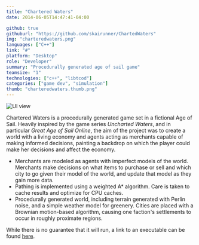 ```yaml
---
title: "Chartered Waters"
date: 2014-06-05T14:47:41-04:00

github: true
githuburl: "https://github.com/skairunner/ChartedWaters"
img: "charteredwaters.png"
languages: ["C++"]
link: "#"
platform: "Desktop"
role: "Developer"
summary: "Procedurally generated age of sail game"
teamsize: "1"
technologies: ["c++", "libtcod"]
categories: ["game dev", "simulation"]
thumb: "charteredwaters.thumb.png"
---
```


![UI view](/charteredwaters2.png)

Chartered Waters is a procedurally generated game set in a fictional Age of Sail. Heavily inspired by the game series *Uncharted Waters*, and in particular *Great Age of Sail Online*, the aim of the project was to create a world with a living economy and agents acting as merchants capable of making informed decisions, painting a backdrop on which the player could make her decisions and affect the economy.

* Merchants are modeled as agents with imperfect models of the world. Merchants make decisions on what items to purchase or sell and which city to go given their model of the world, and update that model as they gain more data.
* Pathing is implemented using a weighted A\* algorithm. Care is taken to cache results and optimize for CPU caches.
* Procedurally generated world, including terrain generated with Perlin noise, and a simple weather model for greenery. Cities are placed with a Brownian motion-based algorithm, causing one faction's settlements to occur in roughly proximate regions.

While there is no guarantee that it will run, a link to an executable can be found [here](charteredwaters_20140529.zip).